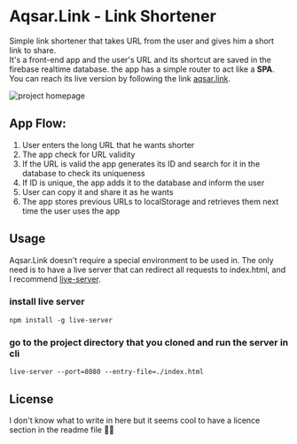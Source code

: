 # Aqsar.Link - Link Shortener

 Simple link shortener that takes URL from the user and gives him a short link to share.  
 It's a front-end app and the user's URL and its shortcut are saved in the firebase realtime database. the app has a simple router to act like a **SPA**.  
You can reach its live version by following the link [aqsar.link](https://aqsar.ibnsamy.com).

![project homepage](./readme-cover.png)

## App Flow:
1. User enters the long URL that he wants shorter
2. The app check for URL validity
3. If the URL is valid the app generates its ID and search for it in the database to check its uniqueness
4. If ID is unique, the app adds it to the database and inform the user
5. User can copy it and share it as he wants
6. The app stores previous URLs to localStorage and retrieves them next time the user uses the app

## Usage
Aqsar.Link doesn't require a special environment to be used in. The only need is to have a live server that can redirect all requests to index.html, and I recommend [live-server](https://github.com/tapio/live-server).
### install live server  
`npm install -g live-server`
### go to the project directory that you cloned and run the server in cli
`live-server --port=8080 --entry-file=./index.html`

## License
I don't know what to write in here but it seems cool to have a licence section in the readme file 🚶‍♂️
